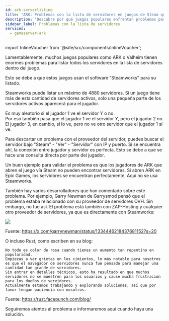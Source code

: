 ```yaml
---
id: ark-serverlisting
title: "ARK: Problemas con la lista de servidores en juegos de Steam que usan Steamworks"
description: "Descubre por qué juegos populares enfrentan problemas para listar servidores debido a los límites de Steamworks y cómo afecta tu experiencia multijugador → Aprende más ahora"
sidebar_label: Problemas con la lista de servidores
services:
  - gameserver-ark
---
```


import InlineVoucher from '@site/src/components/InlineVoucher';

<InlineVoucher />

Lamentablemente, muchos juegos populares como ARK o Valheim tienen enormes problemas para listar todos los servidores en la lista de servidores dentro del juego.

Esto se debe a que estos juegos usan el software "Steamworks" para su listado.

Steamworks puede listar un máximo de 4880 servidores. Si un juego tiene más de esta cantidad de servidores activos, solo una pequeña parte de los servidores activos aparecerá para el jugador.

Es muy aleatorio si el jugador 1 ve el servidor Y o no.  
Por eso también pasa que el jugador 1 ve el servidor Y, pero el jugador 2 no. El jugador 3, en cambio, sí lo ve, pero no ve otro servidor que el jugador 1 sí ve.

Para descartar un problema con el proveedor del servidor, puedes buscar el servidor bajo "Steam" - "Ver" - "Servidor" con IP y puerto. Si se encuentra ahí, la conexión entre jugador y servidor es perfecta. Esto se debe a que se hace una consulta directa por parte del jugador.

Un buen ejemplo para validar el problema es que los jugadores de ARK que abren el juego vía Steam no pueden encontrar servidores. Si abren ARK en Epic Games, los servidores se encuentran perfectamente. Aquí no se usa Steamworks.

También hay varios desarrolladores que han comentado sobre este problema. Por ejemplo, Garry Newman de Garrysmod pensó que el problema estaba relacionado con su proveedor de servidores OVH. Sin embargo, no fue así. El problema está también con ZAP-Hosting y cualquier otro proveedor de servidores, ya que es directamente con Steamworks:

![](https://screensaver01.zap-hosting.com/index.php/s/M6DkmBYCjLsPBeW/preview)

Fuente: https://x.com/garrynewman/status/1334446218437681152?s=20

O incluso Rust, como escriben en su blog:

```
No todo es color de rosa cuando tienes un aumento tan repentino en popularidad.  
Empiezas a ver grietas en los cimientos, lo más notable para nosotros es que el navegador de servidores nunca fue pensado para manejar una cantidad tan grande de servidores.  
Sin entrar en detalles técnicos, esto ha resultado en que muchos servidores no se muestren para los usuarios y cause mucha frustración para los dueños de servidores.  
Actualmente estamos trabajando y explorando soluciones, así que por favor tengan paciencia con nosotros.
```

Fuente: https://rust.facepunch.com/blog/

Seguiremos atentos al problema e informaremos aquí cuando haya una solución.

<InlineVoucher />